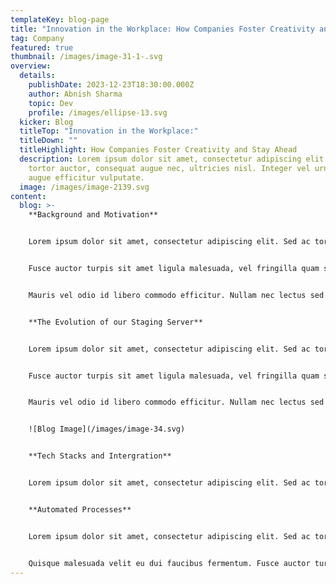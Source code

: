```yaml
---
templateKey: blog-page
title: "Innovation in the Workplace: How Companies Foster Creativity and Stay Ahead"
tag: Company
featured: true
thumbnail: /images/image-31-1-.svg
overview:
  details:
    publishDate: 2023-12-23T18:30:00.000Z
    author: Abnish Sharma
    topic: Dev
    profile: /images/ellipse-13.svg
  kicker: Blog
  titleTop: "Innovation in the Workplace:"
  titleDown: ""
  titleHighlight: How Companies Foster Creativity and Stay Ahead
  description: Lorem ipsum dolor sit amet, consectetur adipiscing elit. Sed ac
    tortor auctor, consequat augue nec, ultricies nisl. Integer vel urna eu
    augue efficitur vulputate.
  image: /images/image-2139.svg
content:
  blog: >-
    **Background and Motivation**


    Lorem ipsum dolor sit amet, consectetur adipiscing elit. Sed ac tortor auctor, consequat augue nec, ultricies nisl. Integer vel urna eu augue efficitur vulputate. Sed imperdiet, nunc sit amet tristique vulputate, ligula turpis bibendum odio, ac volutpat elit elit vel mauris. Quisque malesuada velit eu dui faucibus fermentum.


    Fusce auctor turpis sit amet ligula malesuada, vel fringilla quam suscipit. Phasellus vel ligula eu dolor scelerisque auctor. Sed vel quam auctor, fringilla purus vel, volutpat odio. Aliquam erat volutpat. 


    Mauris vel odio id libero commodo efficitur. Nullam nec lectus sed nulla facilisis hendrerit. Sed interdum arcu eu tincidunt aliquam. Vivamus euismod, odio eu tincidunt bibendum, justo odio feugiat ex, ut varius tortor nisl quis nulla. Etiam consectetur bibendum augue, in feugiat urna laoreet nec.


    **The Evolution of our Staging Server**


    Lorem ipsum dolor sit amet, consectetur adipiscing elit. Sed ac tortor auctor, consequat augue nec, ultricies nisl. Integer vel urna eu augue efficitur vulputate. Sed imperdiet, nunc sit amet tristique vulputate, ligula turpis bibendum odio, ac volutpat elit elit vel mauris. Quisque malesuada velit eu dui faucibus fermentum.


    Fusce auctor turpis sit amet ligula malesuada, vel fringilla quam suscipit. Phasellus vel ligula eu dolor scelerisque auctor. Sed vel quam auctor, fringilla purus vel, volutpat odio. Aliquam erat volutpat. 


    Mauris vel odio id libero commodo efficitur. Nullam nec lectus sed nulla facilisis hendrerit. Sed interdum arcu eu tincidunt aliquam. Vivamus euismod, odio eu tincidunt bibendum, justo odio feugiat ex, ut varius tortor nisl quis nulla. Etiam consectetur bibendum augue, in feugiat urna laoreet nec.


    ![Blog Image](/images/image-34.svg)


    **Tech Stacks and Intergration**


    Lorem ipsum dolor sit amet, consectetur adipiscing elit. Sed ac tortor auctor, consequat augue nec, ultricies nisl. Integer vel urna eu augue efficitur vulputate. Sed imperdiet, nunc sit amet tristique vulputate, ligula turpis bibendum odio, ac volutpat elit elit vel mauris. Quisque malesuada velit eu dui faucibus fermentum.


    **Automated Processes**


    Lorem ipsum dolor sit amet, consectetur adipiscing elit. Sed ac tortor auctor, consequat augue nec, ultricies nisl. Integer vel urna eu augue efficitur vulputate. Sed imperdiet, nunc sit amet tristique vulputate, ligula turpis bibendum odio, ac volutpat elit elit vel mauris.


    Quisque malesuada velit eu dui faucibus fermentum. Fusce auctor turpis sit amet ligula malesuada, vel fringilla quam suscipit. Phasellus vel ligula eu dolor scelerisque auctor. Sed vel quam auctor, fringilla purus vel, volutpat odio. Aliquam erat volutpat. Mauris vel odio id libero commodo efficitur. Nullam nec lectus sed nulla facilisis hendrerit.
---
```


